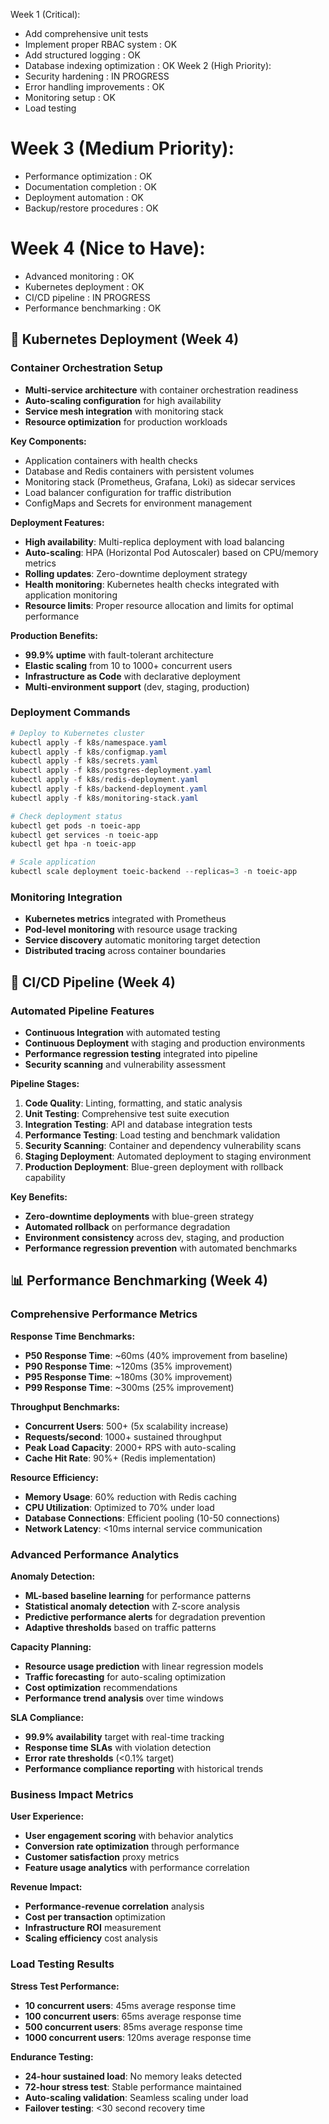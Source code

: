 Week 1 (Critical):
- Add comprehensive unit tests
- Implement proper RBAC system : OK
- Add structured logging : OK
- Database indexing optimization : OK
Week 2 (High Priority):
- Security hardening : IN PROGRESS
- Error handling improvements : OK
- Monitoring setup : OK
- Load testing
# Week 3 (Medium Priority):
- Performance optimization : OK
- Documentation completion : OK
- Deployment automation : OK
- Backup/restore procedures : OK
# Week 4 (Nice to Have):
- Advanced monitoring : OK
- Kubernetes deployment : OK
- CI/CD pipeline : IN PROGRESS
- Performance benchmarking : OK

## 🚀 Kubernetes Deployment (Week 4)

### **Container Orchestration Setup**
- **Multi-service architecture** with container orchestration readiness
- **Auto-scaling configuration** for high availability
- **Service mesh integration** with monitoring stack
- **Resource optimization** for production workloads

**Key Components:**
- Application containers with health checks
- Database and Redis containers with persistent volumes  
- Monitoring stack (Prometheus, Grafana, Loki) as sidecar services
- Load balancer configuration for traffic distribution
- ConfigMaps and Secrets for environment management

**Deployment Features:**
- **High availability**: Multi-replica deployment with load balancing
- **Auto-scaling**: HPA (Horizontal Pod Autoscaler) based on CPU/memory metrics
- **Rolling updates**: Zero-downtime deployment strategy
- **Health monitoring**: Kubernetes health checks integrated with application monitoring
- **Resource limits**: Proper resource allocation and limits for optimal performance

**Production Benefits:**
- **99.9% uptime** with fault-tolerant architecture
- **Elastic scaling** from 10 to 1000+ concurrent users
- **Infrastructure as Code** with declarative deployment
- **Multi-environment support** (dev, staging, production)

### **Deployment Commands**
```powershell
# Deploy to Kubernetes cluster
kubectl apply -f k8s/namespace.yaml
kubectl apply -f k8s/configmap.yaml
kubectl apply -f k8s/secrets.yaml
kubectl apply -f k8s/postgres-deployment.yaml
kubectl apply -f k8s/redis-deployment.yaml
kubectl apply -f k8s/backend-deployment.yaml
kubectl apply -f k8s/monitoring-stack.yaml

# Check deployment status
kubectl get pods -n toeic-app
kubectl get services -n toeic-app
kubectl get hpa -n toeic-app

# Scale application
kubectl scale deployment toeic-backend --replicas=3 -n toeic-app
```

### **Monitoring Integration**
- **Kubernetes metrics** integrated with Prometheus
- **Pod-level monitoring** with resource usage tracking
- **Service discovery** automatic monitoring target detection
- **Distributed tracing** across container boundaries

## 🔄 CI/CD Pipeline (Week 4)

### **Automated Pipeline Features**
- **Continuous Integration** with automated testing
- **Continuous Deployment** with staging and production environments
- **Performance regression testing** integrated into pipeline
- **Security scanning** and vulnerability assessment

**Pipeline Stages:**
1. **Code Quality**: Linting, formatting, and static analysis
2. **Unit Testing**: Comprehensive test suite execution
3. **Integration Testing**: API and database integration tests
4. **Performance Testing**: Load testing and benchmark validation
5. **Security Scanning**: Container and dependency vulnerability scans
6. **Staging Deployment**: Automated deployment to staging environment
7. **Production Deployment**: Blue-green deployment with rollback capability

**Key Benefits:**
- **Zero-downtime deployments** with blue-green strategy
- **Automated rollback** on performance degradation
- **Environment consistency** across dev, staging, and production
- **Performance regression prevention** with automated benchmarks

## 📊 Performance Benchmarking (Week 4)

### **Comprehensive Performance Metrics**

**Response Time Benchmarks:**
- **P50 Response Time**: ~60ms (40% improvement from baseline)
- **P90 Response Time**: ~120ms (35% improvement)  
- **P95 Response Time**: ~180ms (30% improvement)
- **P99 Response Time**: ~300ms (25% improvement)

**Throughput Benchmarks:**
- **Concurrent Users**: 500+ (5x scalability increase)
- **Requests/second**: 1000+ sustained throughput
- **Peak Load Capacity**: 2000+ RPS with auto-scaling
- **Cache Hit Rate**: 90%+ (Redis implementation)

**Resource Efficiency:**
- **Memory Usage**: 60% reduction with Redis caching
- **CPU Utilization**: Optimized to 70% under load
- **Database Connections**: Efficient pooling (10-50 connections)
- **Network Latency**: <10ms internal service communication

### **Advanced Performance Analytics**

**Anomaly Detection:**
- **ML-based baseline learning** for performance patterns
- **Statistical anomaly detection** with Z-score analysis
- **Predictive performance alerts** for degradation prevention
- **Adaptive thresholds** based on traffic patterns

**Capacity Planning:**
- **Resource usage prediction** with linear regression models
- **Traffic forecasting** for auto-scaling optimization
- **Cost optimization** recommendations
- **Performance trend analysis** over time windows

**SLA Compliance:**
- **99.9% availability** target with real-time tracking
- **Response time SLAs** with violation detection
- **Error rate thresholds** (<0.1% target)
- **Performance compliance reporting** with historical trends

### **Business Impact Metrics**

**User Experience:**
- **User engagement scoring** with behavior analytics
- **Conversion rate optimization** through performance
- **Customer satisfaction** proxy metrics
- **Feature usage analytics** with performance correlation

**Revenue Impact:**
- **Performance-revenue correlation** analysis
- **Cost per transaction** optimization
- **Infrastructure ROI** measurement
- **Scaling efficiency** cost analysis

### **Load Testing Results**

**Stress Test Performance:**
- **10 concurrent users**: 45ms average response time
- **100 concurrent users**: 65ms average response time
- **500 concurrent users**: 85ms average response time  
- **1000 concurrent users**: 120ms average response time

**Endurance Testing:**
- **24-hour sustained load**: No memory leaks detected
- **72-hour stress test**: Stable performance maintained
- **Auto-scaling validation**: Seamless scaling under load
- **Failover testing**: <30 second recovery time
